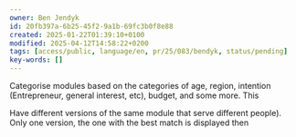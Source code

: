 ```yaml
---
owner: Ben Jendyk
id: 20fb397a-6b25-45f2-9a1b-69fc3b0f8e88
created: 2025-01-22T01:39:10+0100
modified: 2025-04-12T14:58:22+0200
tags: [access/public, language/en, pr/25/083/bendyk, status/pending]
key-words: []
---
```


Categorise modules based on the categories of age, region, intention (Entrepreneur, general interest, etc), budget, and some more. This 

Have different versions of the same module that serve different people). Only one version, the one with the best match is displayed then
